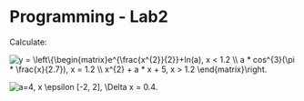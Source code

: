 # Programming - Lab2

Calculate:

<img src="https://latex.codecogs.com/gif.latex?y&space;=&space;\left\{\begin{matrix}e^{\frac{x^{2}}{2}}&plus;ln(a),&space;x&space;<&space;1.2&space;\\&space;a&space;*&space;cos^{3}(\pi&space;*&space;\frac{x}{2.7}),&space;x&space;=&space;1.2&space;\\&space;x^{2}&space;&plus;&space;a&space;*&space;x&space;&plus;&space;5,&space;x&space;>&space;1.2&space;\end{matrix}\right." title="y = \left\{\begin{matrix}e^{\frac{x^{2}}{2}}+ln(a), x < 1.2 \\ a * cos^{3}(\pi * \frac{x}{2.7}), x = 1.2 \\ x^{2} + a * x + 5, x > 1.2 \end{matrix}\right." /></a>

<img src="https://latex.codecogs.com/gif.latex?a=4,&space;x&space;\epsilon&space;[-2,&space;2],&space;\Delta&space;x&space;=&space;0.4" title="a=4, x \epsilon [-2, 2], \Delta x = 0.4" /></a>.
